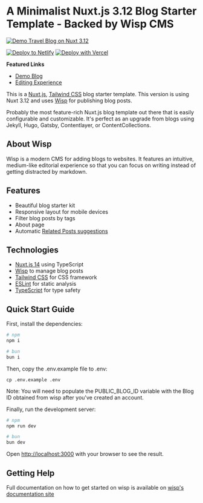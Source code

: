 # A Minimalist Nuxt.js 3.12 Blog Starter Template - Backed by Wisp CMS<!-- omit in toc -->

[![Demo Travel Blog on Nuxt 3.12](https://imagedelivery.net/lLmNeOP7HXG0OqaG97wimw/cluqyx1rl0000l5ds3f0vkfer/2aadc720-9ac6-40ab-8e59-dbcb724e2bbe.png/public "Demo Travel Blog using Nuxt 3.12")](https://nuxt-blog-starter-wisp.vercel.app/)

[![Deploy to Netlify](https://www.netlify.com/img/deploy/button.svg)](https://app.netlify.com/start/deploy?repository=https://github.com/Wisp-CMS/nuxt-blog-starter-wisp/) [![Deploy with Vercel](https://vercel.com/button)](https://vercel.com/new/clone?repository-url=https%3A%2F%2Fgithub.com%2FWisp-CMS%2Fnuxt-blog-starter-wisp&env=PUBLIC_BLOG_ID&envDescription=Blog%20ID%20obtained%20from%20the%20Setup%20Page%20on%20Wisp%20CMS&demo-title=Demo%20Travel%20Blog&demo-description=Demo%20travel%20blog%20using%20Nextjs%2014%20Server%20Component&demo-url=https%3A%2F%2Fnuxt-blog-starter-wisp.vercel.app%2F&demo-image=https%3A%2F%2Fimagedelivery.net%2FlLmNeOP7HXG0OqaG97wimw%2Fclvlugru90000o4g8ahxp069s%2F32432ccf-57a8-4992-8c51-e5a47e110018.png%2Fpublic)

**Featured Links**

- [Demo Blog](https://nuxt-blog-starter-wisp.vercel.app/)
- [Editing Experience](https://youtu.be/uSKO8J38T98)
<!-- - [Documentation](https://www.wisp.blog/docs/next-js-blog-starter-kit/overview) -->
<!-- - [Video Tutorial](https://www.wisp.blog/docs/next-js-blog-starter-kit/running-blog) -->
<!-- - [Feature Walkthrough](https://youtu.be/7wVYAGhDmdY) -->

This is a [Nuxt.js](https://nuxt.com/), [Tailwind CSS](https://tailwindcss.com/) blog starter template. This version is using Nuxt 3.12 and uses [Wisp](https://wisp.blog/?utm_source=github&utm_medium=web&utm_campaign=nuxt-blog-starter-wisp) for publishing blog posts.

Probably the most feature-rich Nuxt.js blog template out there that is easily configurable and customizable. It's perfect as an upgrade from blogs using Jekyll, Hugo, Gatsby, Contentlayer, or ContentCollections.

## About Wisp

Wisp is a modern CMS for adding blogs to websites. It features an intuitive, medium-like editorial experience so that you can focus on writing instead of getting distracted by markdown.

## Features

- Beautiful blog starter kit
- Responsive layout for mobile devices
- Filter blog posts by tags
- About page
- Automatic [Related Posts suggestions](https://www.wisp.blog/blog/suggesting-related-blog-post-with-ai-content-recommendation)

## Technologies

- [Nuxt.js 14](https://nuxt.com/) using TypeScript
- [Wisp](https://wisp.blog/?utm_source=github&utm_medium=web&utm_campaign=nuxt-blog-starter-wisp) to manage blog posts
- [Tailwind CSS](https://tailwindcss.com/) for CSS framework
- [ESLint](https://eslint.org/) for static analysis
- [TypeScript](https://www.typescriptlang.org/) for type safety

## Quick Start Guide

First, install the dependencies:

```bash
# npm
npm i

# bun
bun i
```

Then, copy the .env.example file to .env:

```
cp .env.example .env
```

Note: You will need to populate the PUBLIC_BLOG_ID variable with the Blog ID obtained from wisp after you've created an account.

Finally, run the development server:

```bash
# npm
npm run dev

# bun
bun dev
```

Open [http://localhost:3000](http://localhost:3000) with your browser to see the result.

## Getting Help

Full documentation on how to get started on wisp is available on [wisp's documentation site](https://www.wisp.blog/docs?utm_source=github&utm_medium=web&utm_campaign=nuxt-blog-starter-wisp)

